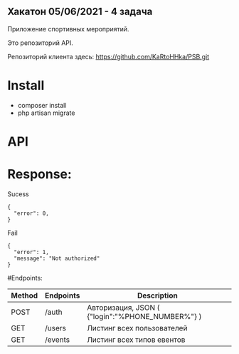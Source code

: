 ## Хакатон 05/06/2021  -  4 задача

Приложение спортивных мероприятий.


Это репозиторий API.

Репозиторий клиента здесь: https://github.com/KaRtoHHka/PSB.git

# Install
* composer install
* php artisan migrate

# API

# Response:
Sucess
```
{
  "error": 0,
}
```

Fail
```
{
  "error": 1,
  "message": "Not authorized"
}
```



#Endpoints:

| Method | Endpoints | Description |
| --- | --- | --- |
| POST | /auth | Авторизация, JSON ( {"login":"%PHONE_NUMBER%"} ) |
| GET | /users | Листинг всех пользователей |
| GET | /events | Листинг всех типов евентов |

